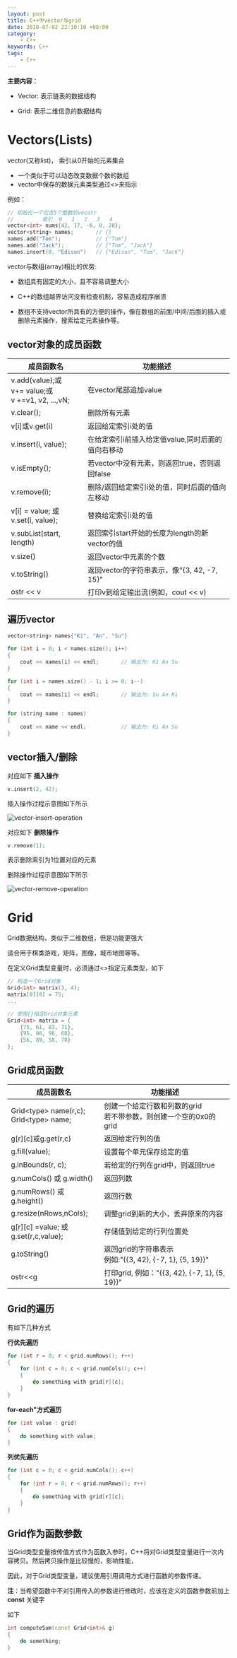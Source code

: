 ```yaml
---
layout: post
title: C++中vector与grid
date: 2018-07-02 22:10:10 +08:00
category:
    - C++
keywords: C++
tags:
    - C++
---
```


**主要内容**：

- Vector: 表示链表的数据结构

- Grid: 表示二维信息的数据结构

# Vectors(Lists)

vector(又称list)， 索引从0开始的元素集合

- 一个类似于可以动态改变数据个数的数组
- vector中保存的数据元素类型通过<>来指示

例如：

```cpp
// 初始化一个包含5个整数的vecotr
//         索引  0   1   2   3   4
vector<int> nums{42, 17, -6, 0, 28};
vector<string> names;       // {}
names.add("Tom");           // {"Tom"}
names.add("Jack");          // {"Tom", "Jack"}
names.insert(0, "Edison")   // {"Edison", "Tom", "Jack"}
```
vector与数组(array)相比的优势:

- 数组具有固定的大小，且不容易调整大小

- C++的数组越界访问没有检查机制，容易造成程序崩溃

- 数组不支持vector所具有的方便的操作，像在数组的前面/中间/后面的插入或删除元素操作，搜索给定元素操作等。

## vector对象的成员函数

|成员函数名|功能描述|
|------|------|
|v.add(value);或<br> v+= value;或<br>v +=v1, v2, ...,vN;|在vector尾部追加value|
|v.clear();|删除所有元素|
|v[i]或v.get(i)|返回给定索引i处的值|
|v.insert(i, value);|在给定索引i前插入给定值value,同时后面的值向右移动|
|v.isEmpty();|若vector中没有元素，则返回true，否则返回false|
|v.remove(i);|删除/返回给定索引i处的值，同时后面的值向左移动|
|v[i] = value; 或<br>v.set(i, value);|替换给定索引i处的值|
|v.subList(start, length)|返回索引start开始的长度为length的新vector的值|
|v.size()|返回vector中元素的个数|
|v.toString()|返回vector的字符串表示，像"{3, 42, -7, 15}"|
|ostr << v|打印v到给定输出流(例如，cout << v)|

## 遍历vector

```cpp
vector<string> names{"Ki", "An", "Su"}

for (int i = 0; i < names.size(); i++)
{
    cout << names[i] << endl;       // 输出为: Ki An Su
}

for (int i = names.size() - 1; i >= 0; i--)
{
    cout << names[i] << endl;       // 输出为: Su An Ki
}

for (string name : names)
{
    cout << name << endl;           // 输出为: Ki An Su
}
```

## vector插入/删除

对应如下 **插入操作**

```cpp
v.insert(2, 42);
```

插入操作过程示意图如下所示

![vector-insert-operation](/images/cs106b/vector-insert-operation.png)

对应如下 **删除操作**

```cpp
v.remove(1);
```

表示删除索引为1位置对应的元素

删除操作过程示意图如下所示

![vector-remove-operation](/images/cs106b/vector-remove-operation.png)

# Grid

Grid数据结构，类似于二维数组，但是功能更强大

适合用于棋类游戏，矩阵，图像，城市地图等等。

在定义Grid类型变量时，必须通过<>指定元素类型，如下

```cpp
// 构造一个Grid对象
Grid<int> matrix(3, 4);
matrix[0][0] = 75;
...

// 使用{}指定Grid对象元素
Grid<int> matrix = {
    {75, 61, 83, 71},
    {95, 86, 98, 66},
    {56, 89, 58, 78}
};
```

## Grid成员函数

|成员函数名|功能描述|
|------|------|
|Grid<type\> name(r,c); <br> Grid<type\> name; |创建一个给定行数和列数的grid<br> 若不带参数，则创建一个空的0x0的grid|
|g[r][c]或g.get(r,c)|返回给定行列的值|
|g.fill(value);|设置每个单元保存给定的值|
|g.inBounds(r, c);|若给定的行列在grid中，则返回true|
|g.numCols() 或 g.width()| 返回列数|
|g.numRows() 或 g.height()| 返回行数|
|g.resize(nRows,nCols); |调整grid到新的大小，丢弃原来的内容|
|g[r][c] =value; 或<br> g.set(r,c,value);|存储值到给定的行列位置处|
|g.toString()|返回grid的字符串表示<br>例如:"\{\{3, 42}, {-7, 1}, {5, 19}}"|
|ostr<<g|打印grid, 例如："\{\{3, 42}, {-7, 1}, {5, 19}}"|

## Grid的遍历

有如下几种方式

**行优先遍历**

```cpp
for (int r = 0; r < grid.numRows(); r++)
{
    for (int c = 0; c < grid.numCols(); c++)
    {
        do something with grid[r][c];
    }
}
```

**for-each"方式遍历**

```cpp
for (int value : grid)
{
    do something with value;
}
```

**列优先遍历**

```cpp
for (int c = 0; c < grid.numCols(); c++)
{
    for (int r = 0; r < grid.numRows(); r++)
    {
        do something with grid[r][c];
    }
}
```

## Grid作为函数参数

当Grid类型变量按传值方式作为函数入参时，C++将对Grid类型变量进行一次内容拷贝。然后拷贝操作是比较慢的，影响性能，

因此，对于Grid类型变量，建议使用引用调用方式进行函数的参数传递。

**注**：当希望函数中不对引用传入的参数进行修改时，应该在定义的函数参数前加上 **const** 关键字

如下

```cpp
int computeSum(const Grid<int>& g)
{
    do something;
}
```
